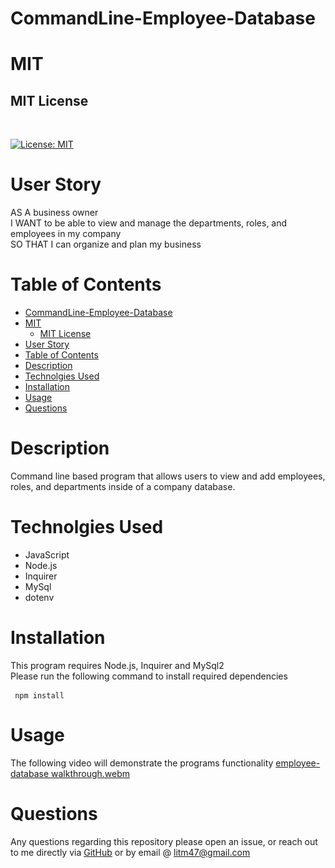 # CommandLine-Employee-Database

# MIT 

## MIT License 
<br>

[![License: MIT](https://img.shields.io/badge/License-MIT-yellow.svg)](https://opensource.org/licenses/MIT)

# User Story 
AS A business owner
<br>
I WANT to be able to view and manage the departments, roles, and employees in my company
<br>
SO THAT I can organize and plan my business

# Table of Contents
- [CommandLine-Employee-Database](#commandline-employee-database)
- [MIT](#mit)
  - [MIT License](#mit-license)
- [User Story](#user-story)
- [Table of Contents](#table-of-contents)
- [Description](#description)
- [Technolgies Used](#technolgies-used)
- [Installation](#installation)
- [Usage](#usage)
- [Questions](#questions)








# Description
Command line based program that allows users to view and add employees, roles, and departments inside of a company database.



# Technolgies Used
- JavaScript 
- Node.js
- Inquirer
- MySql 
- dotenv

# Installation 
This program requires Node.js, Inquirer and MySql2
<br>
Please run the following command to install required dependencies 
<pre><code> npm install </code> </pre>

# Usage 
The following video will demonstrate the programs functionality 
[employee-database walkthrough.webm](https://user-images.githubusercontent.com/106839365/190922201-17485314-d76e-45d0-964c-af536e02d402.webm)


# Questions 
Any questions regarding this repository please open an issue, or reach out to me directly via <a href="https://github.com/CoffeeEyes28">GitHub</a> or by email @ <a href="mailto:litm47@gmail.com">litm47@gmail.com</a>
